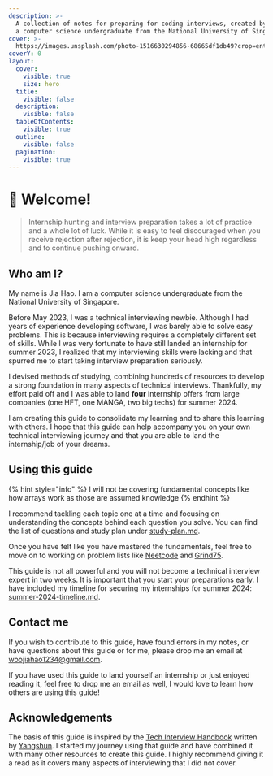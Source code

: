 ```yaml
---
description: >-
  A collection of notes for preparing for coding interviews, created by Jia Hao,
  a computer science undergraduate from the National University of Singapore.
cover: >-
  https://images.unsplash.com/photo-1516630294856-68665df1db49?crop=entropy&cs=srgb&fm=jpg&ixid=M3wxOTcwMjR8MHwxfHNlYXJjaHw1fHxvc2xvfGVufDB8fHx8MTcwMzM5Mzg5N3ww&ixlib=rb-4.0.3&q=85
coverY: 0
layout:
  cover:
    visible: true
    size: hero
  title:
    visible: false
  description:
    visible: false
  tableOfContents:
    visible: true
  outline:
    visible: false
  pagination:
    visible: true
---
```


# 🍕 Welcome!

> Internship hunting and interview preparation takes a lot of practice and a whole lot of luck. While it is easy to feel discouraged when you receive rejection after rejection, it is keep your head high regardless and to continue pushing onward.&#x20;

## Who am I?

My name is Jia Hao. I am a computer science undergraduate from the National University of Singapore.&#x20;

Before May 2023, I was a technical interviewing newbie. Although I had years of experience developing software, I was barely able to solve easy problems. This is because interviewing requires a completely different set of skills. While I was very fortunate to have still landed an internship for summer 2023, I realized that my interviewing skills were lacking and that spurred me to start taking interview preparation seriously.

I devised methods of studying, combining hundreds of resources to develop a strong foundation in many aspects of technical interviews. Thankfully, my effort paid off and I was able to land **four** internship offers from large companies (one HFT, one MANGA, two big techs) for summer 2024.

I am creating this guide to consolidate my learning and to share this learning with others. I hope that this guide can help accompany you on your own technical interviewing journey and that you are able to land the internship/job of your dreams.

## Using this guide

{% hint style="info" %}
I will not be covering fundamental concepts like how arrays work as those are assumed knowledge
{% endhint %}

I recommend tackling each topic one at a time and focusing on understanding the concepts behind each question you solve. You can find the list of questions and study plan under [study-plan.md](getting-started/study-plan.md "mention").&#x20;

Once you have felt like you have mastered the fundamentals, feel free to move on to working on problem lists like [Neetcode](https://neetcode.io/roadmap) and [Grind75](https://www.techinterviewhandbook.org/grind75).

This guide is not all powerful and you will not become a technical interview expert in two weeks. It is important that you start your preparations early. I have included my timeline for securing my internships for summer 2024: [summer-2024-timeline.md](getting-started/summer-2024-timeline.md "mention").

## Contact me

If you wish to contribute to this guide, have found errors in my notes, or have questions about this guide or for me, please drop me an email at [woojiahao1234@gmail.com](mailto:woojiahao1234@gmail.com).

If you have used this guide to land yourself an internship or just enjoyed reading it, feel free to drop me an email as well, I would love to learn how others are using this guide!

## Acknowledgements

The basis of this guide is inspired by the [Tech Interview Handbook](https://www.techinterviewhandbook.org/) written by [Yangshun](https://www.linkedin.com/in/yangshun/?originalSubdomain=sg). I started my journey using that guide and have combined it with many other resources to create this guide. I highly recommend giving it a read as it covers many aspects of interviewing that I did not cover.
